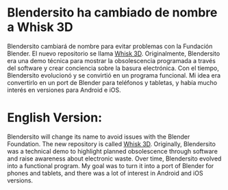 # Blendersito ha cambiado de nombre a __Whisk 3D__
Blendersito cambiará de nombre para evitar problemas con la Fundación Blender. El nuevo repositorio se llama [Whisk 3D](https://github.com/Dante-Leoncini/Whisk3D).
Originalmente, Blendersito era una demo técnica para mostrar la obsolescencia programada a través del software y crear conciencia sobre la basura electrónica. Con el tiempo, Blendersito evolucionó y se convirtió en un programa funcional. Mi idea era convertirlo en un port de Blender para teléfonos y tabletas, y había mucho interés en versiones para Android e iOS.

# English Version:
Blendersito will change its name to avoid issues with the Blender Foundation. The new repository is called [Whisk 3D](https://github.com/Dante-Leoncini/Whisk3D).
Originally, Blendersito was a technical demo to highlight planned obsolescence through software and raise awareness about electronic waste. Over time, Blendersito evolved into a functional program. My goal was to turn it into a port of Blender for phones and tablets, and there was a lot of interest in Android and iOS versions.
